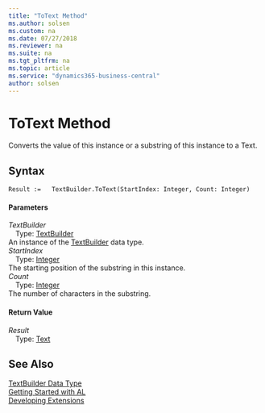 ```yaml
---
title: "ToText Method"
ms.author: solsen
ms.custom: na
ms.date: 07/27/2018
ms.reviewer: na
ms.suite: na
ms.tgt_pltfrm: na
ms.topic: article
ms.service: "dynamics365-business-central"
author: solsen
---
```

[//]: # (START>DO_NOT_EDIT)
[//]: # (IMPORTANT:Do not edit any of the content between here and the END>DO_NOT_EDIT.)
[//]: # (Any modifications should be made in the .resx files in the ModernDev repo.)
# ToText Method
Converts the value of this instance or a substring of this instance to a Text.

## Syntax
```
Result :=   TextBuilder.ToText(StartIndex: Integer, Count: Integer)
```
#### Parameters
*TextBuilder*  
&emsp;Type: [TextBuilder](textbuilder-data-type.md)  
An instance of the [TextBuilder](textbuilder-data-type.md) data type.  
*StartIndex*  
&emsp;Type: [Integer](integer-data-type.md)  
The starting position of the substring in this instance.  
*Count*  
&emsp;Type: [Integer](integer-data-type.md)  
The number of characters in the substring.  


#### Return Value
*Result*  
&emsp;Type: [Text](text-data-type.md)  
  


[//]: # (IMPORTANT: END>DO_NOT_EDIT)
## See Also
[TextBuilder Data Type](textbuilder-data-type.md)  
[Getting Started with AL](../devenv-get-started.md)  
[Developing Extensions](../devenv-dev-overview.md)